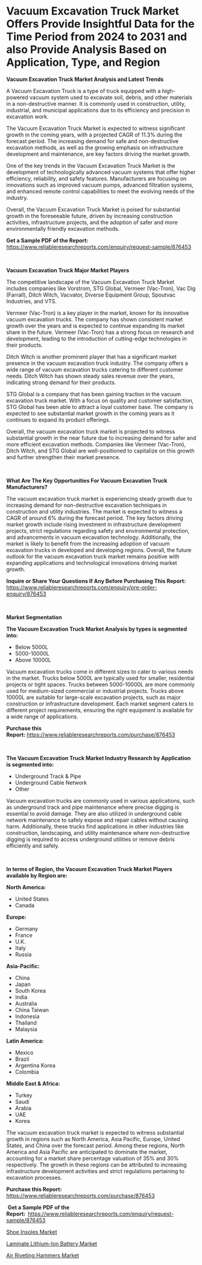 <p><h1>Vacuum Excavation Truck Market Offers Provide Insightful Data for the Time Period from 2024 to 2031 and also Provide Analysis Based on Application, Type, and Region</h1></p><p><strong>Vacuum Excavation Truck Market Analysis and Latest Trends</strong></p>
<p><p>A Vacuum Excavation Truck is a type of truck equipped with a high-powered vacuum system used to excavate soil, debris, and other materials in a non-destructive manner. It is commonly used in construction, utility, industrial, and municipal applications due to its efficiency and precision in excavation work.</p><p>The Vacuum Excavation Truck Market is expected to witness significant growth in the coming years, with a projected CAGR of 11.3% during the forecast period. The increasing demand for safe and non-destructive excavation methods, as well as the growing emphasis on infrastructure development and maintenance, are key factors driving the market growth.</p><p>One of the key trends in the Vacuum Excavation Truck Market is the development of technologically advanced vacuum systems that offer higher efficiency, reliability, and safety features. Manufacturers are focusing on innovations such as improved vacuum pumps, advanced filtration systems, and enhanced remote control capabilities to meet the evolving needs of the industry.</p><p>Overall, the Vacuum Excavation Truck Market is poised for substantial growth in the foreseeable future, driven by increasing construction activities, infrastructure projects, and the adoption of safer and more environmentally friendly excavation methods.</p></p>
<p><strong>Get a Sample PDF of the Report:&nbsp;</strong> <a href="https://www.reliableresearchreports.com/enquiry/request-sample/876453">https://www.reliableresearchreports.com/enquiry/request-sample/876453</a></p>
<p>&nbsp;</p>
<p><strong>Vacuum Excavation Truck Major Market Players</strong></p>
<p><p>The competitive landscape of the Vacuum Excavation Truck Market includes companies like Vorstrom, STG Global, Vermeer (Vac-Tron), Vac Dig (Farrall), Ditch Witch, Vacvator, Diverse Equipment Group, Spoutvac Industries, and VTS.</p><p>Vermeer (Vac-Tron) is a key player in the market, known for its innovative vacuum excavation trucks. The company has shown consistent market growth over the years and is expected to continue expanding its market share in the future. Vermeer (Vac-Tron) has a strong focus on research and development, leading to the introduction of cutting-edge technologies in their products.</p><p>Ditch Witch is another prominent player that has a significant market presence in the vacuum excavation truck industry. The company offers a wide range of vacuum excavation trucks catering to different customer needs. Ditch Witch has shown steady sales revenue over the years, indicating strong demand for their products.</p><p>STG Global is a company that has been gaining traction in the vacuum excavation truck market. With a focus on quality and customer satisfaction, STG Global has been able to attract a loyal customer base. The company is expected to see substantial market growth in the coming years as it continues to expand its product offerings.</p><p>Overall, the vacuum excavation truck market is projected to witness substantial growth in the near future due to increasing demand for safer and more efficient excavation methods. Companies like Vermeer (Vac-Tron), Ditch Witch, and STG Global are well-positioned to capitalize on this growth and further strengthen their market presence.</p></p>
<p>&nbsp;</p>
<p><strong>What Are The Key Opportunities For Vacuum Excavation Truck Manufacturers?</strong></p>
<p><p>The vacuum excavation truck market is experiencing steady growth due to increasing demand for non-destructive excavation techniques in construction and utility industries. The market is expected to witness a CAGR of around 6% during the forecast period. The key factors driving market growth include rising investment in infrastructure development projects, strict regulations regarding safety and environmental protection, and advancements in vacuum excavation technology. Additionally, the market is likely to benefit from the increasing adoption of vacuum excavation trucks in developed and developing regions. Overall, the future outlook for the vacuum excavation truck market remains positive with expanding applications and technological innovations driving market growth.</p></p>
<p><strong>Inquire or Share Your Questions If Any Before Purchasing This Report:</strong> <a href="https://www.reliableresearchreports.com/enquiry/pre-order-enquiry/876453">https://www.reliableresearchreports.com/enquiry/pre-order-enquiry/876453</a></p>
<p>&nbsp;</p>
<p><strong>Market Segmentation</strong></p>
<p><strong>The Vacuum Excavation Truck Market Analysis by types is segmented into:</strong></p>
<p><ul><li>Below 5000L</li><li>5000-10000L</li><li>Above 10000L</li></ul></p>
<p><p>Vacuum excavation trucks come in different sizes to cater to various needs in the market. Trucks below 5000L are typically used for smaller, residential projects or tight spaces. Trucks between 5000-10000L are more commonly used for medium-sized commercial or industrial projects. Trucks above 10000L are suitable for large-scale excavation projects, such as major construction or infrastructure development. Each market segment caters to different project requirements, ensuring the right equipment is available for a wide range of applications.</p></p>
<p><strong>Purchase this Report:&nbsp;</strong><a href="https://www.reliableresearchreports.com/purchase/876453">https://www.reliableresearchreports.com/purchase/876453</a></p>
<p>&nbsp;</p>
<p><strong>The Vacuum Excavation Truck Market Industry Research by Application is segmented into:</strong></p>
<p><ul><li>Underground Track & Pipe</li><li>Underground Cable Network</li><li>Other</li></ul></p>
<p><p>Vacuum excavation trucks are commonly used in various applications, such as underground track and pipe maintenance where precise digging is essential to avoid damage. They are also utilized in underground cable network maintenance to safely expose and repair cables without causing harm. Additionally, these trucks find applications in other industries like construction, landscaping, and utility maintenance where non-destructive digging is required to access underground utilities or remove debris efficiently and safely.</p></p>
<p>&nbsp;</p>
<p><strong>In terms of Region, the Vacuum Excavation Truck Market Players available by Region are:</strong></p>
<p>
    <p> <strong> North America: </strong>
        <ul>
            <li>United States</li>
            <li>Canada</li>
        </ul>
        </p> 
    <p> <strong> Europe: </strong>
        <ul>
            <li>Germany</li>
            <li>France</li>
            <li>U.K.</li>
            <li>Italy</li>
            <li>Russia</li>
        </ul>
        </p> 
    <p> <strong> Asia-Pacific: </strong>
        <ul>
            <li>China</li>
            <li>Japan</li>
            <li>South Korea</li>
            <li>India</li>
            <li>Australia</li>
            <li>China Taiwan</li>
            <li>Indonesia</li>
            <li>Thailand</li>
            <li>Malaysia</li>
        </ul>
        </p> 
    <p> <strong> Latin America: </strong>
        <ul>
            <li>Mexico</li>
            <li>Brazil</li>
            <li>Argentina Korea</li>
            <li>Colombia</li>
        </ul>
        </p> 
    <p> <strong> Middle East & Africa: </strong>
        <ul>
            <li>Turkey</li>
            <li>Saudi</li>
            <li>Arabia</li>
            <li>UAE</li>
            <li>Korea</li>
        </ul>
    </p>
    </p>
<p><p>The vacuum excavation truck market is expected to witness substantial growth in regions such as North America, Asia Pacific, Europe, United States, and China over the forecast period. Among these regions, North America and Asia Pacific are anticipated to dominate the market, accounting for a market share percentage valuation of 35% and 30% respectively. The growth in these regions can be attributed to increasing infrastructure development activities and strict regulations pertaining to excavation processes.</p></p>
<p><strong>Purchase this Report: </strong><a href="https://www.reliableresearchreports.com/purchase/876453">https://www.reliableresearchreports.com/purchase/876453</a></p>
<p>&nbsp;<strong>Get a Sample PDF of the Report:&nbsp;&nbsp;</strong><a href="https://www.reliableresearchreports.com/enquiry/request-sample/876453">https://www.reliableresearchreports.com/enquiry/request-sample/876453</a></p>
<p><strong></strong></p>
<p><p><a href="https://view.publitas.com/reportprime-1/shoe-insoles-market-offers-provide-insightful-data-for-the-time-period-from-2023-to-2030-and-also-provide-analysis-based-on-application-type-and-region/">Shoe Insoles Market</a></p><p><a href="https://view.publitas.com/reportprime-1/laminate-lithium-ion-battery-market-with-the-goal-of-estimating-the-market-size-and-future-growth-potential-of-various-market-segments-based-on-component-applications-end-user-and-region/">Laminate Lithium-Ion Battery Market</a></p><p><a href="https://view.publitas.com/reportprime-1/air-riveting-hammers-market-centers-on-aspects-such-as-market-growth-market-share-market-opportunity-and-projected-forecasts-spanning-from-2023-to-2030/">Air Riveting Hammers Market</a></p></p>